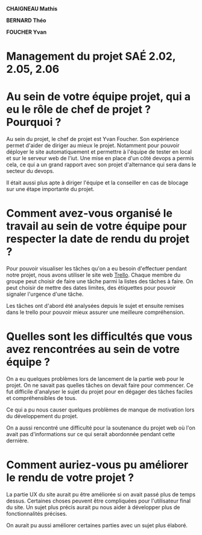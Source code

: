 **CHAIGNEAU Mathis**

**BERNARD Théo**

**FOUCHER Yvan**

# Management du projet SAÉ 2.02, 2.05, 2.06

# Au sein de votre équipe projet, qui a eu le rôle de chef de projet ? Pourquoi ?

Au sein du projet, le chef de projet est Yvan Foucher. Son expérience permet d'aider de diriger au mieux le projet. Notamment pour pouvoir déployer le site automatiquement et permettre à l'équipe de tester en local et sur le serveur web de l'iut. Une mise en place d'un côté devops a permis cela, ce qui a un grand rapport avec son projet d'alternance qui sera dans le secteur du devops. 

Il était aussi plus apte à diriger l'équipe et la conseiller en cas de blocage sur une étape importante du projet.

# Comment avez-vous organisé le travail au sein de votre équipe pour respecter la date de rendu du projet ?

Pour pouvoir visualiser les tâches qu'on a eu besoin d'effectuer pendant notre projet, nous avons utiliser le site web [Trello](https://trello.com/b/i1b6ghEQ/site). Chaque membre du groupe peut choisir de faire une tâche parmi la listes des tâches à faire. On peut choisir de mettre des dates limites, des étiquettes pour pouvoir signaler l'urgence d'une tâche.

Les tâches ont d'abord été analysées depuis le sujet et ensuite remises dans le trello pour pouvoir mieux assurer une meilleure compréhension.

# Quelles sont les difficultés que vous avez rencontrées au sein de votre équipe ?

On a eu quelques problèmes lors de lancement de la partie web pour le projet. On ne savait pas quelles tâches on devait faire pour commencer. Ce fut difficile d'analyser le sujet du projet pour en dégager des tâches faciles et compréhensibles de tous.

Ce qui a pu nous causer quelques problèmes de manque de motivation lors du développement du projet.

On a aussi rencontré une difficulté pour la soutenance du projet web où l'on avait pas d'informations sur ce qui serait abordonnée pendant cette dernière.

# Comment auriez-vous pu améliorer le rendu de votre projet ?

La partie UX du site aurait pu être améliorée si on avait passé plus de temps dessus. Certaines choses peuvent être compliquées pour l'utilisateur final du site. Un sujet plus précis aurait pu nous aider à développer plus de fonctionnalités précises.

On aurait pu aussi améliorer certaines parties avec un sujet plus élaboré.